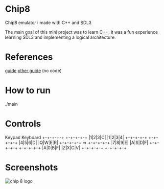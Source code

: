 # Chip8
Chip8 emulator i made with C++ and SDL3

The main goal of this mini project was to learn C++, it was a fun experience learning SDL3 and implementing a logical architecture.

# References
[guide](https://austinmorlan.com/posts/chip8_emulator/)
[other guide](https://tobiasvl.github.io/blog/write-a-chip-8-emulator/) (no code)

# How to run
./main <videoScale> <cycleDelay> <ROMPath>
# Controls
Keypad       Keyboard
+-+-+-+-+    +-+-+-+-+
|1|2|3|C|    |1|2|3|4|
+-+-+-+-+    +-+-+-+-+
|4|5|6|D|    |Q|W|E|R|
+-+-+-+-+ => +-+-+-+-+
|7|8|9|E|    |A|S|D|F|
+-+-+-+-+    +-+-+-+-+
|A|0|B|F|    |Z|X|C|V|
+-+-+-+-+    +-+-+-+-+

# Screenshots
![chip 8 logo](screenshots/chip8logo)
